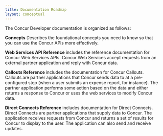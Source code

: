 ```yaml
---
title: Documentation Roadmap 
layout: conceptual
---
```





The Concur Developer documentation is organized as follows:

**Concepts** Describes the foundational concepts you need to know so that you can use the Concur APIs more effectively.

**Web Services API Reference** includes the reference documentation for Concur Web Services APIs. Concur Web Services accept requests from an external partner application and reply with Concur data.

**Callouts Reference** includes the documentation for Concur Callouts. Callouts are partner applications that Concur sends data to at a pre-configured step (when a user submits an expense report, for instance). The partner application performs some action based on the data and either returns a response to Concur or uses the web services to modify Concur data.

**Direct Connects Reference** includes documentation for Direct Connects. Direct Connects are partner applications that supply data to Concur. The application receives requests from Concur and returns a set of results for Concur to display to the user. The application can also send and receive updates.
